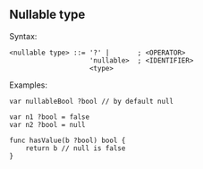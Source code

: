 ## Nullable type

Syntax:

```
<nullable type> ::= '?' |       ; <OPERATOR>
                    'nullable>  ; <IDENTIFIER>
                    <type>
```

Examples:

```
var nullableBool ?bool // by default null

var n1 ?bool = false
var n2 ?bool = null

func hasValue(b ?bool) bool {
    return b // null is false
}
```
